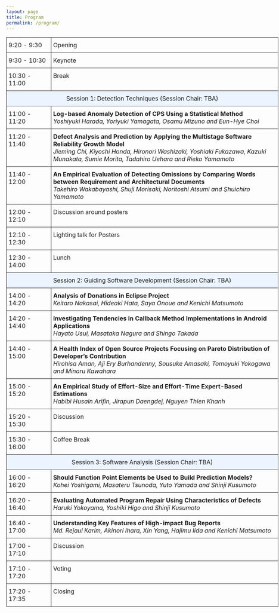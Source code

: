 ```yaml
---
layout: page
title: Program
permalink: /program/
---
```



<style type="text/css">
.tg  {border-collapse:collapse;border-spacing:0;}
.tg td{padding:10px 5px;border-style:solid;border-width:1px;overflow:hidden;word-break:normal;}
.tg th{padding:10px 5px;border-style:solid;border-width:1px;overflow:hidden;word-break:normal;}
.tg .tg-baqh{background-color:#ecf4ff;text-align:center;vertical-align:top}
.tg .tg-yw4l{vertical-align:top}
</style>
<table class="tg" style="undefined;table-layout: fixed; width: 730px">
<colgroup>
<col style="width: 120px">
<col style="width: 610px">
</colgroup>
  <tr>
    <td class="tg-031e">9:20 - 9:30</td>
    <td class="tg-yw4l">Opening</td>
  </tr>
  <tr>
    <td class="tg-031e">9:30 - 10:30</td>
    <td class="tg-yw4l">Keynote</td>
  </tr>
  <tr>
    <td class="tg-yw4l">10:30 - 11:00</td>
    <td class="tg-yw4l">Break</td>
  </tr>
  <tr>
    <td class="tg-baqh" colspan="2">Session 1: Detection Techniques (Session Chair: TBA)</td>
  </tr>
  <tr>
    <td class="tg-031e">11:00 - 11:20</td>
    <td class="tg-yw4l"><b>Log-based Anomaly Detection of CPS Using a Statistical Method</b><br>
    <i>Yoshiyuki Harada, Yoriyuki Yamagata, Osamu Mizuno and Eun-Hye Choi</i></td>
  </tr>
  <tr>
    <td class="tg-yw4l">11:20 - 11:40</td>
    <td class="tg-yw4l"><b>Defect Analysis and Prediction by Applying the Multistage Software Reliability Growth Model</b><br>
    <i>Jieming Chi, Kiyoshi Honda, Hironori Washizaki, Yoshiaki Fukazawa, Kazuki Munakata, Sumie Morita, Tadahiro Uehara and Rieko Yamamoto</i></td>
  </tr>
  <tr>
    <td class="tg-yw4l">11:40 - 12:00</td>
    <td class="tg-yw4l"><b>An Empirical Evaluation of Detecting Omissions by Comparing Words between Requirement and Architectural Documents</b><br>
    <i>Takehiro Wakabayashi, Shuji Morisaki, Noritoshi Atsumi and Shuichiro Yamamoto</i></td>
  </tr>
  <tr>
    <td class="tg-yw4l">12:00 - 12:10</td>
    <td class="tg-yw4l">Discussion around posters</td>
  </tr>
  <tr>
    <td class="tg-yw4l">12:10 - 12:30</td>
    <td class="tg-yw4l">Lighting talk for Posters</td>
  </tr>
  <tr>
    <td class="tg-yw4l">12:30 - 14:00</td>
    <td class="tg-yw4l">Lunch</td>
  </tr>
  <tr>
    <td class="tg-baqh" colspan="2">Session 2: Guiding Software Development (Session Chair: TBA)</td>
  </tr>
  <tr>
    <td class="tg-yw4l">14:00 - 14:20</td>
    <td class="tg-yw4l"><b>Analysis of Donations in Eclipse Project</b><br>
    <i>Keitaro Nakasai, Hideaki Hata, Saya Onoue and Kenichi Matsumoto</i></td>
  </tr>
  <tr>
    <td class="tg-yw4l">14:20 - 14:40</td>
    <td class="tg-yw4l"><b>Investigating Tendencies in Callback Method Implementations in Android Applications</b><br>
    <i>Hayato Usui, Masataka Nagura and Shingo Takada</i></td>
  </tr>
  <tr>
    <td class="tg-yw4l">14:40 - 15:00</td>
    <td class="tg-yw4l"><b>A Health Index of Open Source Projects Focusing on Pareto Distribution of Developer’s Contribution</b><br>
    <i>Hirohisa Aman, Aji Ery Burhandenny, Sousuke Amasaki, Tomoyuki Yokogawa and Minoru Kawahara</i></td>
  </tr>
  <tr>
    <td class="tg-yw4l">15:00 - 15:20</td>
    <td class="tg-yw4l"><b>An Empirical Study of Effort-Size and Effort-Time Expert-Based Estimations</b><br>
    <i>Habibi Husain Arifin, Jirapun Daengdej, Nguyen Thien Khanh</i></td>
  </tr>
  <tr>
    <td class="tg-yw4l">15:20 - 15:30</td>
    <td class="tg-yw4l">Discussion</td>
  </tr>
  <tr>
    <td class="tg-yw4l">15:30 - 16:00</td>
    <td class="tg-yw4l">Coffee Break</td>
  </tr>
  <tr>
    <td class="tg-baqh" colspan="2">Session 3: Software Analysis (Session Chair: TBA)</td>
  </tr>
  <tr>
    <td class="tg-yw4l">16:00 - 16:20</td>
    <td class="tg-yw4l"><b>Should Function Point Elements be Used to Build Prediction Models?</b><br>
    <i>Kohei Yoshigami, Masateru Tsunoda, Yuto Yamada and Shinji Kusumoto</i></td>
  </tr>
  <tr>
    <td class="tg-yw4l">16:20 - 16:40</td>
    <td class="tg-yw4l"><b>Evaluating Automated Program Repair Using Characteristics of Defects</b><br>
    <i>Haruki Yokoyama, Yoshiki Higo and Shinji Kusumoto</i></td>
  </tr>
  <tr>
    <td class="tg-yw4l">16:40 - 17:00</td>
    <td class="tg-yw4l"><b>Understanding Key Features of High-impact Bug Reports</b><br>
    <i>Md. Rejaul Karim, Akinori Ihara, Xin Yang, Hajimu Iida and Kenichi Matsumoto</i></td>
  </tr>
  <tr>
    <td class="tg-yw4l">17:00 - 17:10</td>
    <td class="tg-yw4l">Discussion</td>
  </tr>
  <tr>
    <td class="tg-yw4l">17:10 - 17:20</td>
    <td class="tg-yw4l">Voting</td>
  </tr>
  <tr>
    <td class="tg-yw4l">17:20 - 17:35</td>
    <td class="tg-yw4l">Closing</td>
  </tr>
</table>
